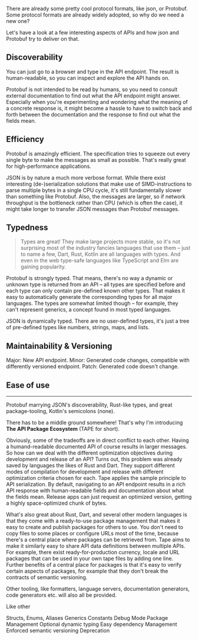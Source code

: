 There are already some pretty cool protocol formats, like json, or Protobuf.
Some protocol formats are already widely adopted, so why do we need a new one?

Let's have a look at a few interesting aspects of APIs and how json and Protobuf try to deliver on that.

## Discoverability

You can just go to a browser and type in the API endpoint. The result is human-readable, so you can inspect and explore the API hands on.

Protobuf is not intended to be read by humans, so you need to consult external documentation to find out what the API endpoint might answer. Especially when you're experimenting and wondering what the meaning of a concrete response is, it might become a hassle to have to switch back and forth between the documentation and the response to find out what the fields mean.

## Efficiency

Protobuf is amazingly efficient. The specification tries to squeeze out every single byte to make the messages as small as possible. That's really great for high-performance applications.

JSON is by nature a much more verbose format. While there exist interesting (de-)serialization solutions that make use of SIMD-instructions to parse multiple bytes in a single CPU cycle, it's still fundamentally slower than something like Protobuf. Also, the messages are larger, so if network throughput is the bottleneck rather than CPU (which is often the case), it might take longer to transfer JSON messages than Protobuf messages.

## Typedness

> Types are great! They make large projects more stable, so it's not surprising most of the industry fancies languages that use them – just to name a few, Dart, Rust, Kotlin are all languages with types. And even in the web type-safe languages like TypeScript and Elm are gaining popularity.

Protobuf is strongly typed. That means, there's no way a dynamic or unknown type is returned from an API – all types are specified before and each type can only contain pre-defined known other types. That makes it easy to automatically generate the corresponding types for all major languages. The types are somewhat limited though – for example, they can't represent generics, a concept found in most typed languages.

JSON is dynamically typed. There are no user-defined types, it's just a tree of pre-defined types like numbers, strings, maps, and lists.

## Maintainability & Versioning

Major: New API endpoint.
Minor: Generated code changes, compatible with differently versioned endpoint.
Patch: Generated code doesn't change.

## Ease of use



---

Protobuf marrying JSON's discoverability, Rust-like types, and great package-tooling, Kotlin's semicolons (none).

There has to be a middle ground somewhere!
That's why I'm introducing **The API Package Ecosystem** (TAPE for short).

Obviously, some of the tradeoffs are in direct conflict to each other. Having a humand-readable documented API of course results in larger messages. So how can we deal with the different optimization objectives during development and release of an API?
Turns out, this problem was already saved by languages the likes of Rust and Dart. They support different modes of compilation for development and release with different optimization criteria chosen for each.
Tape applies the sample principle to API serialization. By default, navigating to an API endpoint results in a rich API response with human-readable fields and documentation about what the fields mean. Release apps can just request an optimized version, getting a highly space-optimized chunk of bytes.

What's also great about Rust, Dart, and several other modern languages is that they come with a ready-to-use package management that makes it easy to create and publish packages for others to use. You don't need to copy files to some places or configure URLs most of the time, because there's a central place where packages can be retrieved from.
Tape aims to make it similarly easy to share API data definitions between multiple APIs. For example, there exist ready-for-production currency, locale and URL packages that can be used in your own tape files by adding one line.
Further benefits of a central place for packages is that it's easy to verify certain aspects of packages, for example that they don't break the contracts of semantic versioning.

Other tooling, like formatters, language servers, documentation generators, code generators etc. will also all be provided.



Like other

Structs, Enums, Aliases
Generics
Constants
Debug Mode
Package Management
Optional dynamic typing
Easy dependency Management
Enforced semantic versioning
Deprecation
